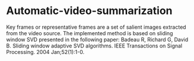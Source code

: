 # Automatic-video-summarization
Key frames or representative frames are a set of salient images extracted from the video source. 
The implemented method is based on sliding window SVD presented in the following paper:
Badeau R, Richard G, David B. Sliding window adaptive SVD algorithms. IEEE Transactions on Signal Processing. 2004 Jan;52(1):1-0.
